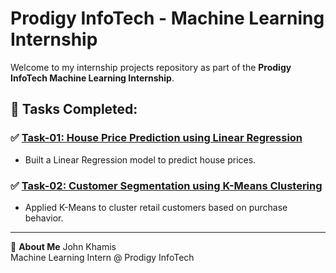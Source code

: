 # Prodigy InfoTech - Machine Learning Internship

Welcome to my internship projects repository as part of the **Prodigy InfoTech Machine Learning Internship**.

## 🔹 Tasks Completed:

### ✅ [Task-01: House Price Prediction using Linear Regression](./Task-01)
- Built a Linear Regression model to predict house prices.

### ✅ [Task-02: Customer Segmentation using K-Means Clustering](./Task-02)
- Applied K-Means to cluster retail customers based on purchase behavior.

---

🚀 **About Me**
John Khamis  
Machine Learning Intern @ Prodigy InfoTech


